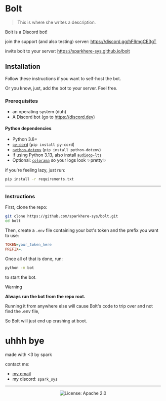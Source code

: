 # Bolt

> This is where she writes a description.

Bolt is a Discord bot!

join the support (and also testing) server: https://discord.gg/hF6mgCE3gT

invite bolt to your server: https://sparkhere-sys.github.io/bolt

## Installation

Follow these instructions if you want to self-host the bot.

Or you know, just, add the bot to your server. Feel free.

### Prerequisites

* an operating system (duh)
* A Discord bot (go to https://discord.dev)

#### Python dependencies

* Python 3.8+
* [`py-cord`](https://pypi.org/project/py-cord/) (`pip install py-cord`)
* [`python-dotenv`](https://pypi.org/project/python-dotenv/) (`pip install python-dotenv`)
* If using Python 3.13, also install [`audioop-lts`](https://pypi.org/project/audioop-lts)
* Optional: [`colorama`](https://pypi.org/project/colorama) so your logs look :sparkles:pretty:sparkles:

if you're feeling lazy, just run:
```bash
pip install -r requirements.txt
```

___

### Instructions

First, clone the repo:

```bash
git clone https://github.com/sparkhere-sys/bolt.git
cd bolt
```

Then, create a `.env` file containing your bot's token and the prefix you want to use:

```ini
TOKEN=your_token_here
PREFIX=.
```

Once all of that is done, run:
```bash
python -m bot
```
to start the bot.

> [!WARNING]
> **Always run the bot from the repo root.**
>
> Running it from anywhere else will cause Bolt's code to trip over and not find the .env file,
>
> So Bolt will just end up crashing at boot.

# uhhh bye

made with <3 by spark

contact me:

* [my email](mailto:spark-aur@proton.me)
* my discord: `spark_sys`

___

<p align=center>
  <img alt="License: Apache 2.0" src="https://img.shields.io/github/license/sparkhere-sys/bolt?style=for-the-badge&logo=apache&logoColor=black&label=license&labelColor=white&color=%2374c7ec&link=https%3A%2F%2Fgithub.com%2Fsparkhere-sys%2Fbolt%2Fblob%2Fmain%2FLICENSE">
</p>
